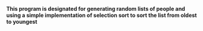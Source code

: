 **This program is designated for generating random lists of people 
and using a simple implementation of selection sort to sort the list
from oldest to youngest**
